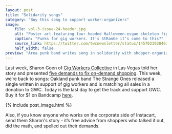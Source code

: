 ```yaml
---
layout: post
title: "Solidarity songs"
category: "Buy this song to support worker-organizers"
image:
    file: vol-3-issue-24-header.jpg
    alt: "Poster art featuring four hooded Halloween-esque skeleton figures"
    caption: "Punks for gig workers. It's StRanGe it’s come to this?"
    source_link: https://twitter.com/twcnewsletter/status/1457023928463855617
    half_width: false
preview: "Area punk band writes song in solidarity with shopper-organizers"
---
```


Last week, Sharon Goen of [Gig Workers Collective](https://twitter.com/GigWC) in Las Vegas told her story and presented [five demands to fix on-demand shopping](https://news.techworkerscoalition.org/2021/11/02/issue-23/). This week, we’re back to songs: Oakland punk band The Strange Ones released a single written in support of gig workers and is matching all sales in a donation to GWC. Today is the last day to get the track and support GWC. Buy it for $1 on Bandcamp [here](https://wearethestrangeones.bandcamp.com/track/inside-out).

<!-- DO NOT remove the excerpt tag -->
<!--excerpt-->
<!-- remaining content goes below here -->

<!-- DO NOT remove the header image -->
{% include post_image.html %}

Also, if you know anyone who works on the corporate side of Instacart, send them Sharon's story - it’s free advice from shoppers who talked it out, did the math, and spelled out their demands.
